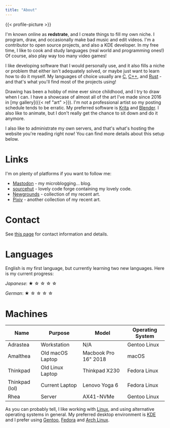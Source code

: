 ```yaml
---
title: "About"
---
```


{{< profile-picture >}}

I'm known online as **redstrate**, and I create things to fill my own niche. I program, draw, and occasionally make bad music and edit videos. I'm a contributor to open source projects, and also a KDE developer. In my free time, I like to cook and study languages (real world and programming ones!) Of course, also play way too many video games!

I like developing software that I would personally use, and it also fills a niche or problem that either isn't adequately solved, or maybe just want to learn how to do it myself. My languages of choice usually are [C](/software/tags/c), [C++](/software/tags/cplusplus), and [Rust](/software/tags/rust) - and that's what you'll find most of the projects using!

Drawing has been a hobby of mine ever since childhood, and I try to draw when I can. I have a showcase of almost all of the art I've made since 2016 in [my gallery]({{< ref "art" >}}). I'm not a professional artist so my posting schedule tends to be erratic. My preferred software is [Krita](https://krita.org) and [Blender](https://blender.org). I also like to animate, but I don't really get the chance to sit down and do it anymore.

I also like to administrate my own servers, and that's what's hosting the website you're reading right now! You can find more details about this setup below.

# Links

I'm on plenty of platforms if you want to follow me:

* [Mastodon](https://mastodon.art/@redstrate) - my microblogging... blog.
* [sourcehut](https://sr.ht/~redstrate) - lovely code forge containing my lovely code.
* [Newgrounds](https://redstrate.newgrounds.com/) - collection of my recent art.
* [Pixiv](https://www.pixiv.net/en/users/58118005) - another collection of my recent art.

# Contact

See [this page](/contact) for contact information and details.

# Languages

English is my first language, but currently learning two new languages. Here is my current progress:

*Japanese*: &#9733; &#9734; &#9734; &#9734; &#9734;

*German*: &#9733; &#9734; &#9734; &#9734; &#9734;

# Machines

| Name     | Purpose        | Model                | Operating System |
|----------|----------------|----------------------|------------------|
| Adrastea | Workstation    | N/A                  | Gentoo Linux     |
| Amalthea | Old macOS Laptop     | Macbook Pro 16" 2018 | macOS            |
| Thinkpad | Old Linux Laptop | Thinkpad X230        | Fedora Linux     |
| Thinkpad (lol) | Current Laptop | Lenovo Yoga 6 | Fedora Linux |
| Rhea     | Server         | AX41-NVMe            | Gentoo Linux     |

As you can probably tell, I like working with [Linux](https://kernel.org/), and using alternative operating systems in general. My preferred desktop environment is [KDE](https://kde.org) and I prefer using [Gentoo](https://gentoo.org/), [Fedora](https://getfedora.org) and [Arch Linux](https://archlinux.org).


